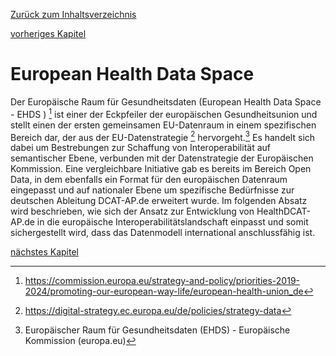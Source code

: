 [Zurück zum Inhaltsverzeichnis](https://healthdcat-ap-de.github.io/healthdcat-ap.de/report_stage_1.html)

[vorheriges Kapitel](https://healthdcat-ap-de.github.io/healthdcat-ap.de/report_stage_1/1_Hintergrund_Ausgangslage/1.2_Standardisierungsbedarf/1.2.1_Umfeldanalyse.html)
# European Health Data Space 
Der Europäische Raum für Gesundheitsdaten (European Health Data Space - EHDS ) [^5] ist einer der Eckpfeiler der europäischen Gesundheitsunion und stellt einen der ersten gemeinsamen EU-Datenraum in einem spezifischen Bereich dar, der aus der EU-Datenstrategie [^6]  hervorgeht.[^7]  Es handelt sich dabei um Bestrebungen zur Schaffung von Interoperabilität auf semantischer Ebene, verbunden mit der Datenstrategie der Europäischen Kommission. Eine vergleichbare Initiative gab es bereits im Bereich Open Data, in dem ebenfalls ein Format für den europäischen Datenraum eingepasst und auf nationaler Ebene um spezifische Bedürfnisse zur deutschen Ableitung DCAT-AP.de erweitert wurde. Im folgenden Absatz wird beschrieben, wie sich der Ansatz zur Entwicklung von HealthDCAT-AP.de in die europäische Interoperabilitätslandschaft einpasst und somit sichergestellt wird, dass das Datenmodell international anschlussfähig ist.

[nächstes Kapitel](https://healthdcat-ap-de.github.io/healthdcat-ap.de/report_stage_1/1_Hintergrund_Ausgangslage/1.2_Standardisierungsbedarf/1.2.3_Europaeische_Interoperabilitaet.html)

[^5]: https://commission.europa.eu/strategy-and-policy/priorities-2019-2024/promoting-our-european-way-life/european-health-union_de
[^6]:https://digital-strategy.ec.europa.eu/de/policies/strategy-data 
[^7]: Europäischer Raum für Gesundheitsdaten (EHDS) - Europäische Kommission (europa.eu)